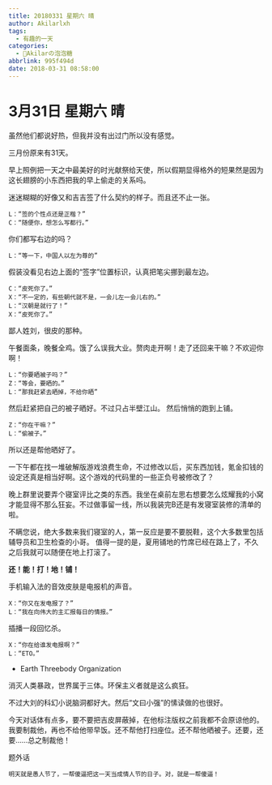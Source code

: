 ```yaml
---
title: 20180331 星期六 晴
author: Akilarlxh
tags:
  - 有趣的一天
categories:
  - 🍬Akilarの泡泡糖
abbrlink: 995f494d
date: 2018-03-31 08:58:00
---
```

# 3月31日 星期六 晴
虽然他们都说好热，但我并没有出过门所以没有感觉。

三月份原来有31天。

早上照例把一天之中最美好的时光献祭给天使，所以假期显得格外的短果然是因为这长翅膀的小东西把我的早上偷走的关系吗。

迷迷糊糊的好像又和吉吉签了什么契约的样子。而且还不止一张。
```
L：“签的个性点还是正楷？”
C：“随便你，想怎么写都行。”
```
你们都写右边的吗？
```
L：“等一下，中国人以左为尊的”
```
假装没看见右边上面的“签字”位置标识，认真把笔尖挪到最左边。
```
C：“皮死你了。”
X：“不一定的，有些朝代就不是，一会儿左一会儿右的。”
L：“汉朝是就行了！”
X：“皮死你了。”
```
鄙人姓刘，很皮的那种。

午餐面条，晚餐全鸡。饿了么误我大业。赘肉走开啊！走了还回来干嘛？不欢迎你啊！
```
L：“你要晒被子吗？”
Z：“等会，要晒的。”
L：“那我赶紧去晒掉，不给你晒”
```
然后赶紧把自己的被子晒好。不过只占半壁江山。
然后悄悄的跑到上铺。
```
Z：“你在干嘛？”
L：“偷被子。”
```
所以还是帮他晒好了。

一下午都在找一堆破解版游戏浪费生命，不过修改以后，买东西加钱，氪金扣钱的设定还真是相当好啊。这个游戏的代码里的一些正负号被修改了？

晚上群里说要弄个寝室评比之类的东西。我坐在桌前左思右想要怎么炫耀我的小窝才能显得不那么狂妄。不过做事留一线，所以我装完B还是有发寝室装修的清单的啦。

不瞒您说，绝大多数来我们寝室的人，第一反应是要不要脱鞋，这个大多数里包括辅导员和卫生检查的小哥。
值得一提的是，夏用铺地的竹席已经在路上了，不久之后我就可以随便在地上打滚了。

**还！能！打！地！铺！**

手机输入法的音效皮肤是电报机的声音。
```
X：“你又在发电报了？”
L：“我在向伟大的主汇报每日的情报。”
```
插播一段回忆杀。
```
X：“你在给谁发电报啊？”
L：“ETO。”
```
- Earth Threebody Organization

消灭人类暴政，世界属于三体。环保主义者就是这么疯狂。

不过大刘的科幻小说脑洞都好大。然后“文曰小强”的愫读做的也很好。

今天对话体有点多，要不要把吉皮屏蔽掉，在他标注版权之前我都不会原谅他的。我要制裁他，再也不给他带早饭。还不帮他打扫座位。还不帮他晒被子。还要，还要……总之制裁他！

题外话
```
明天就是愚人节了，一帮傻逼把这一天当成情人节的日子。对，就是一帮傻逼！
```